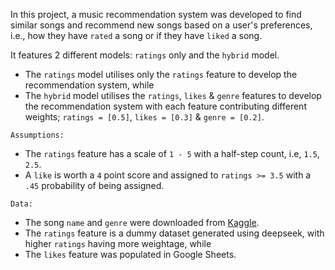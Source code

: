 In this project, a music recommendation system was developed to find similar songs and recommend new songs based on a user's preferences, i.e., how they have `rated` a song or if they have `liked` a song.

It features 2 different models: `ratings` only and the `hybrid` model.

- The `ratings` model utilises only the `ratings` feature to develop the recommendation system, while
- The `hybrid` model utilises the `ratings`, `likes` & `genre` features to develop the recommendation system with each feature contributing different weights; `ratings = [0.5]`, `likes = [0.3]` & `genre = [0.2]`.


`Assumptions:`
- The `ratings` feature has a scale of `1 - 5` with a half-step count, i.e, `1.5`, `2.5`.
- A `like` is worth a `4` point score and assigned to `ratings >= 3.5` with a `.45` probability of being assigned.

`Data:`
- The song `name` and `genre` were downloaded from [Kaggle](https://www.kaggle.com/datasets/saurabhshahane/music-dataset-1950-to-2019?resource=download).
- The `ratings` feature is a dummy dataset generated using deepseek, with higher `ratings` having more weightage, while
- The `likes` feature was populated in Google Sheets.
